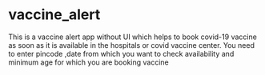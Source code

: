 # vaccine_alert
This is a vaccine alert app without UI which helps to book covid-19 vaccine as soon as it is available in the hospitals or covid vaccine center.
You need to enter pincode ,date from which you want to check availability and minimum age for which you are booking vaccine
